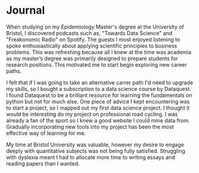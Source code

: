 # Journal

When studying on my Epidemiology Master's degree at the University of Bristol, I discovered podcasts such as, "Towards Data Science" and "Freakonomic Radio" on Spotify. The guests I most enjoyed listening to spoke enthusiastically about applying scientific principles to business problems. This was refreshing because all I knew at the time was academia as my master’s degree was primarily designed to prepare students for research positions. This motivated me to start begin exploring new career paths. 

I felt that if I was going to take an alternative carrer path I'd need to upgrade my skills, so I bought a subscription to a data science course by Dataquest. I found Dataquest to be a brilliant resource for learning the fundamentals on python but not for much else. One piece of advice I kept encountering was to start a project, so I mapped out my first data science project. I thought it would be interesting do my project on professional road cycling. I was already a fan of the sport so I knew a good website I could mine data from. Gradually incorporating new tools into my project has been the most effective way of learning for me.

My time at Bristol University was valuable, however my desire to engage deeply with quantitative subjects was not being fully satisfied. Struggling with dyslexia meant I had to allocate more time to writing essays and reading papers than I wanted. 
